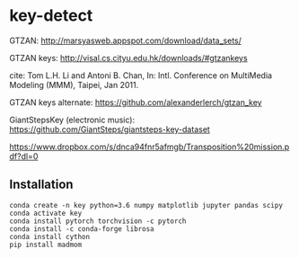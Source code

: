 # key-detect


GTZAN: http://marsyasweb.appspot.com/download/data_sets/

GTZAN keys: http://visal.cs.cityu.edu.hk/downloads/#gtzankeys

cite: Tom L.H. Li and Antoni B. Chan, In: Intl. Conference on MultiMedia Modeling (MMM), Taipei, Jan 2011.

GTZAN keys alternate: https://github.com/alexanderlerch/gtzan_key

GiantStepsKey (electronic music): https://github.com/GiantSteps/giantsteps-key-dataset

https://www.dropbox.com/s/dnca94fnr5afmgb/Transposition%20mission.pdf?dl=0

## Installation
```
conda create -n key python=3.6 numpy matplotlib jupyter pandas scipy
conda activate key
conda install pytorch torchvision -c pytorch
conda install -c conda-forge librosa
conda install cython
pip install madmom
```
